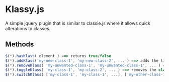 Klassy.js
=========

A simple jquery plugin that is similar to classie.js where it allows quick alterations to classes. 

<h2> Methods </h2>


``` js
$(*).hasKlass( element ) ==> returns true/false
$(*).addKlass('my-new-class-1', 'my-new-class-2', ... ) ==> adds the listed classes ==> Returns the element
$(*).removeKlass( 'my-unwanted-class-1', 'my-unwanted-class-1', ... ) ==> removes the listed classes ==> Returns the element
$(*).toggleKlass( 'my-class-1', 'my-class-2', ... ) ==> removes the class if it exists otherwise it will add it ==> Returns the element
$(*).switchKlass( ['my-class-1', 'my-class-1', ...], ['my-other-class-1', 'my-other-class-1', ...], true ) ==> Will remove all the elements in the first array and add all the elements in the second if the 3rd parameter is true, Otherwise it will do the opposite. ==> Returns the element
```